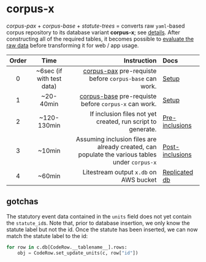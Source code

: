 # corpus-x

*corpus-pax* + *corpus-base* + *statute-trees* = converts raw `yaml`-based corpus repository to its database variant **corpus-x**; see [details](notebooks/setup.ipynb). After constructing all of the required tables, it becomes possible to [evaluate the raw data](docs/5-db-evaluate.md) before transforming it for web / app usage.

Order | Time | Instruction | Docs
:--:|:--:|--:|:--
0 | ~6sec (if with test data) | [corpus-pax](https://github.com/justmars/corpus-pax#read-me) pre-requiste before `corpus-base` can work. |[Setup](docs/1-setup.md)
1 | ~20-40min | [corpus-base](https://github.com/justmars/corpus-base#read-me) pre-requiste before `corpus-x` can work. |[Setup](docs/1-setup.md)
2 | ~120-130min | If inclusion files not yet created, run script to generate. |[Pre-inclusions](docs/2-pre-inclusions.md)
3 | ~10min | Assuming inclusion files are already created, can populate the various tables under `corpus-x` | [Post-inclusions](docs/3-post-inclusions.md)
4 | ~60min | Litestream output `x.db` on AWS bucket | [Replicated db](docs/4-aws-replicate.md)

## gotchas

The statutory event data contained in the `units` field does not yet contain the `statute_id`s. Note that, prior to database insertion, we only know the statute label but not the id. Once the statute has been inserted, we can now match the statute label to the id:

```python
for row in c.db[CodeRow.__tablename__].rows:
    obj = CodeRow.set_update_units(c, row["id"])
```
